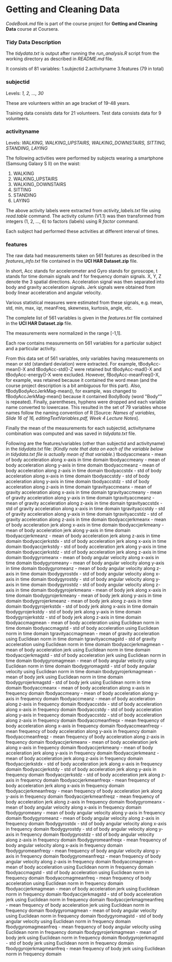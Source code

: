 Getting and Cleaning Data
=========================

*CodeBook.md* file is part of the course project for **Getting and Cleaning Data** course at Coursera.


### Tidy Data Description 

The *tidydata.txt* is output after running the *run_analysis.R* script from the working directory as described in *README.md* file.

It consists of 81 variables:
1.subjectid
2.activityname
3.features (79 in total)


### subjectid
Levels: *1, 2, ..., 30*

These are volunteers within an age bracket of 19-48 years.

Training data consists data for 21 volunteers.
Test data consists data for 9 volunteers.


### activityname
Levels: *WALKING, WALKING_UPSTAIRS, WALKING_DOWNSTAIRS, SITTING,  STANDING, LAYING*

The following activities were performed by subjects wearing a smartphone (Samsung Galaxy S II) on the waist:
1. WALKING
2. WALKING_UPSTAIRS
3. WALKING_DOWNSTAIRS
4. SITTING
5. STANDING
6. LAYING

The above activity labels were extracted from *activity_labels.txt* file using *read.table* command. The activity column (V1.1) was then transformed from integers (1, 2, ..., 6) to factors (labels) using R *factor* command.

Each subject had performed these activities at different interval of times.


### features

The raw data had measurements taken on 561 features as described in the *features_info.txt* file contained in the **UCI HAR Dataset.zip** file.

In short, Acc stands for accelerometer and Gyro stands for gyroscope, t stands for time domain signals and f for frequency domain signals. X, Y, Z denote the 3 spatial directions. Acceleration signal was then separated into body and gravity acceleration signals. Jerk signals were obtained from body linear acceleration and angular velocity.

Various statistical measures were estimated from these signals, e.g. mean, std, min, max, iqr, meanFreq, skewness, kurtosis, angle, etc. 

The complete list of 561 variables is given in the *features.txt* file contained in the **UCI HAR Dataset.zip** file.

The measurements were normalized in the range [-1,1].

Each row contains measurements on 561 variables for a particular subject and a particular activity.

From this data set of 561 variables, only variables having measurements on mean or std (standard deviation) were extracted. 
For example, tBodyAcc-mean()-X and tBodyAcc-std()-Z were retained but tBodyAcc-mad()-X and tBodyAcc-energy()-X were excluded. However, fBodyAcc-meanFreq()-X, for example, was retained because it contained the word mean (and the course project description is a bit ambiguous for this part). Also, fBodyBodyAccJerkMag-mean(), for example, was changed to fBodyAccJerkMag-mean() because it contained BodyBody (word "Body"" is repeated).
Finally, parentheses, hyphens were dropped and each variable name converted to lowercase.
This resulted in the set of 79 variables whose names follow the naming convention of R [Source: *Names of variables, Slide 16 of 16, editingTextVariables.pdf, Week 4 Lecture Notes*].

Finally the mean of the measurements for each subjectid, activityname combination was computed and was saved in *tidydata.txt* file.


Following are the features/variables (other than subjectid and activityname) in the *tidydata.txt* file:
(*Kindly note that data on each of the variable below in tidydata.txt file is actually mean of that variable.*)
tbodyaccmeanx - mean of body acceleration along x-axis in time domain
tbodyaccmeany - mean of body acceleration along y-axis in time domain
tbodyaccmeanz - mean of body acceleration along z-axis in time domain
tbodyaccstdx - std of body acceleration along x-axis in time domain
tbodyaccstdy - std of body acceleration along y-axis in time domain
tbodyaccstdz - std of body acceleration along z-axis in time domain
tgravityaccmeanx - mean of gravity acceleration along x-axis in time domain
tgravityaccmeany - mean of gravity acceleration along y-axis in time domain
tgravityaccmeanz - mean of gravity acceleration along z-axis in time domain
tgravityaccstdx - std of gravity acceleration along x-axis in time domain
tgravityaccstdy - std of gravity acceleration along y-axis in time domain
tgravityaccstdz - std of gravity acceleration along z-axis in time domain
tbodyaccjerkmeanx - mean of body acceleration jerk along x-axis in time domain
tbodyaccjerkmeany - mean of body acceleration jerk along y-axis in time domain
tbodyaccjerkmeanz - mean of body acceleration jerk along z-axis in time domain
tbodyaccjerkstdx - std of body acceleration jerk along x-axis in time domain
tbodyaccjerkstdy - std of body acceleration jerk along y-axis in time domain
tbodyaccjerkstdz - std of body acceleration jerk along z-axis in time domain
tbodygyromeanx - mean of body angular velocity along x-axis in time domain
tbodygyromeany - mean of body angular velocity along y-axis in time domain
tbodygyromeanz - mean of body angular velocity along z-axis in time domain
tbodygyrostdx - std of body angular velocity along x-axis in time domain
tbodygyrostdy - std of body angular velocity along y-axis in time domain
tbodygyrostdz - std of body angular velocity along z-axis in time domain
tbodygyrojerkmeanx - mean of body jerk along x-axis in time domain
tbodygyrojerkmeany - mean of body jerk along y-axis in time domain
tbodygyrojerkmeanz - mean of body jerk along z-axis in time domain
tbodygyrojerkstdx - std of body jerk along x-axis in time domain
tbodygyrojerkstdy - std of body jerk along y-axis in time domain
tbodygyrojerkstdz - std of body jerk along z-axis in time domain
tbodyaccmagmean - mean of body acceleration using Euclidean norm in time domain
tbodyaccmagstd - std of body acceleration using Euclidean norm in time domain
tgravityaccmagmean - mean of gravity acceleration using Euclidean norm in time domain
tgravityaccmagstd - std of gravity acceleration using Euclidean norm in time domain
tbodyaccjerkmagmean - mean of body acceleration jerk using Euclidean norm in time domain
tbodyaccjerkmagstd - std of body acceleration jerk using Euclidean norm in time domain
tbodygyromagmean - mean of body angular velocity using Euclidean norm in time domain
tbodygyromagstd - std of body angular velocity using Euclidean norm in time domain
tbodygyrojerkmagmean - mean of body jerk using Euclidean norm in time domain
tbodygyrojerkmagstd - std of body jerk using Euclidean norm in time domain
fbodyaccmeanx - mean of body acceleration along x-axis in frequency domain
fbodyaccmeany - mean of body acceleration along y-axis in frequency domain
fbodyaccmeanz - mean of body acceleration along z-axis in frequency domain
fbodyaccstdx - std of body acceleration along x-axis in frequency domain
fbodyaccstdy - std of body acceleration along y-axis in frequency domain
fbodyaccstdz - std of body acceleration along z-axis in frequency domain
fbodyaccmeanfreqx - mean frequency of body acceleration along x-axis in frequency domain
fbodyaccmeanfreqy - mean frequency of body acceleration along y-axis in frequency domain
fbodyaccmeanfreqz - mean frequency of body acceleration along z-axis in frequency domain
fbodyaccjerkmeanx - mean of body acceleration jerk along x-axis in frequency domain
fbodyaccjerkmeany - mean of body acceleration jerk along y-axis in frequency domain
fbodyaccjerkmeanz - mean of body acceleration jerk along z-axis in frequency domain
fbodyaccjerkstdx - std of body acceleration jerk along x-axis in frequency domain
fbodyaccjerkstdy - std of body acceleration jerk along y-axis in frequency domain
fbodyaccjerkstdz - std of body acceleration jerk along z-axis in frequency domain
fbodyaccjerkmeanfreqx - mean frequency of body acceleration jerk along x-axis in frequency domain
fbodyaccjerkmeanfreqy - mean frequency of body acceleration jerk along y-axis in frequency domain
fbodyaccjerkmeanfreqz - mean frequency of body acceleration jerk along z-axis in frequency domain
fbodygyromeanx - mean of body angular velocity along x-axis in frequency domain
fbodygyromeany - mean of body angular velocity along y-axis in frequency domain
fbodygyromeanz - mean of body angular velocity along z-axis in frequency domain
fbodygyrostdx - std of body angular velocity along x-axis in frequency domain
fbodygyrostdy - std of body angular velocity along y-axis in frequency domain
fbodygyrostdz - std of body angular velocity along z-axis in frequency domain
fbodygyromeanfreqx - mean frequency of body angular velocity along x-axis in frequency domain
fbodygyromeanfreqy - mean frequency of body angular velocity along y-axis in frequency domain
fbodygyromeanfreqz - mean frequency of body angular velocity along z-axis in frequency domain
fbodyaccmagmean - mean of body acceleration using Euclidean norm in frequency domain
fbodyaccmagstd - std of body acceleration using Euclidean norm in frequency domain
fbodyaccmagmeanfreq - mean frequency of body acceleration using Euclidean norm in frequency domain
fbodyaccjerkmagmean - mean of body acceleration jerk using Euclidean norm in frequency domain
fbodyaccjerkmagstd - std of body acceleration jerk using Euclidean norm in frequency domain
fbodyaccjerkmagmeanfreq - mean frequency of body acceleration jerk using Euclidean norm in frequency domain
fbodygyromagmean - mean of body angular velocity using Euclidean norm in frequency domain
fbodygyromagstd - std of body angular velocity using Euclidean norm in frequency domain
fbodygyromagmeanfreq - mean frequency of body angular velocity using Euclidean norm in frequency domain
fbodygyrojerkmagmean - mean of body jerk using Euclidean norm in frequency domain
fbodygyrojerkmagstd - std of body jerk using Euclidean norm in frequency domain
fbodygyrojerkmagmeanfreq - mean frequency of body jerk using Euclidean norm in frequency domain
